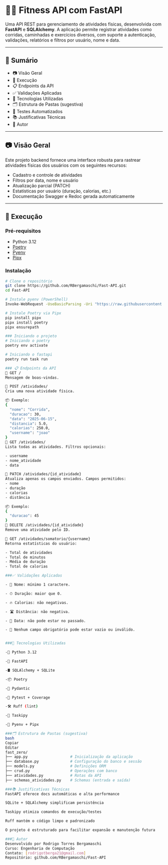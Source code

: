 # 🏋️‍♀️ Fitness API com FastAPI

Uma API REST para gerenciamento de atividades físicas, desenvolvida com **FastAPI** e **SQLAlchemy**. A aplicação permite registrar atividades como corridas, caminhadas e exercícios diversos, com suporte a autenticação, validações, relatórios e filtros por usuário, nome e data.

---

## 📌 Sumário

- 📷 Visão Geral
- 🚀 Execução
- 📋 Endpoints da API
- ✅ Validações Aplicadas
- 🔧 Tecnologias Utilizadas
- 🗂 Estrutura de Pastas (sugestiva)
- 🧪 Testes Automatizados
- 📚 Justificativas Técnicas
- 👤 Autor

---

## 📷 Visão Geral

Este projeto backend fornece uma interface robusta para rastrear atividades físicas dos usuários com os seguintes recursos:

- Cadastro e controle de atividades
- Filtros por data, nome e usuário
- Atualização parcial (PATCH)
- Estatísticas por usuário (duração, calorias, etc.)
- Documentação Swagger e Redoc gerada automaticamente

---

## 🚀 Execução

### Pré-requisitos

- Python 3.12
- [Poetry](https://python-poetry.org/)
- [Pyenv](https://github.com/pyenv-win/pyenv-win)
- [Pipx](https://pypa.github.io/pipx/)

### Instalação

```bash
# Clone o repositório
git clone https://github.com/RBergamaschi/Fast-API.git
cd Fast-API

# Instale pyenv (PowerShell)
Invoke-WebRequest -UseBasicParsing -Uri "https://raw.githubusercontent.com/pyenv-win/pyenv-win/master/pyenv-win/install-pyenv-win.ps1" -OutFile "./install-pyenv-win.ps1"; &"./install-pyenv-win.ps1"

# Instale Poetry via Pipx
pip install pipx
pipx install poetry
pipx ensurepath

### Iniciando o projeto
# Iniciando o poetry
poetry env activate

# Iniciando o fastapi
poetry run task run

### 📋 Endpoints da API
🔸 GET /
Mensagem de boas-vindas.

🔸 POST /atividades/
Cria uma nova atividade física.

📦 Exemplo:
{
  "nome": "Corrida",
  "duracao": 30,
  "data": "2025-06-15",
  "distancia": 5.0,
  "calorias": 250.0,
  "username": "joao"
}
🔸 GET /atividades/
Lista todas as atividades. Filtros opcionais:

- username
- nome_atividade
- data

🔸 PATCH /atividades/{id_atividade}
Atualiza apenas os campos enviados. Campos permitidos:
- nome
- duração
- calorias
- distância

📦 Exemplo:
{
  "duracao": 45
}
🔸 DELETE /atividades/{id_atividade}
Remove uma atividade pelo ID.

🔸 GET /atividades/somatorio/{username}
Retorna estatísticas do usuário:

- Total de atividades
- Total de minutos
- Média de duração
- Total de calorias

###✅ Validações Aplicadas

- 📛 Nome: mínimo 1 caractere.

- ⏱ Duração: maior que 0.

- 🔥 Calorias: não negativas.

- 🛣 Distância: não negativa.

- 📅 Data: não pode estar no passado.

- 🚫 Nenhum campo obrigatório pode estar vazio ou inválido.


###🔧 Tecnologias Utilizadas

-🐍 Python 3.12

-🚀 FastAPI

-🛢 SQLAlchemy + SQLite

-📦 Poetry

-📐 Pydantic

-🧪 Pytest + Coverage

-🛠 Ruff (lint)

-📌 Taskipy

-📍 Pyenv + Pipx

###🗂 Estrutura de Pastas (sugestiva)
bash
Copiar
Editar
fast_zero/
├── app.py                   # Inicialização da aplicação
├── database.py              # Configuração do banco e sessão
├── models.py                # Definições ORM
├── crud.py                  # Operações com banco
├── atividades.py            # Rotas da API
├── schemas_atividades.py    # Schemas (entrada e saída)

###📚 Justificativas Técnicas
FastAPI oferece docs automáticas e alta performance

SQLite + SQLAlchemy simplificam persistência

Taskipy otimiza comandos de execução/testes

Ruff mantém o código limpo e padronizado

O projeto é estruturado para facilitar expansão e manutenção futura

###👤 Autor
Desenvolvido por Rodrigo Torres Bergamaschi
Curso: Engenharia de Computação
Contato: [rodrigotberga21@gmail.com]
Repositório: github.com/RBergamaschi/Fast-API
